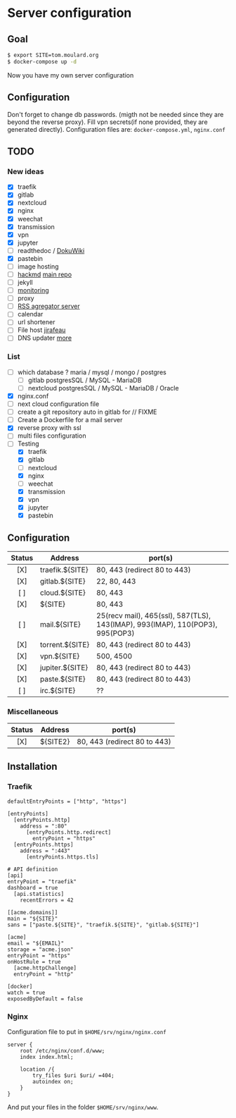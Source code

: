 # Server configuration

## Goal
```bash
$ export SITE=tom.moulard.org
$ docker-compose up -d
```

Now you have my own server configuration

## Configuration
Don't forget to change db passwords. (migth not be needed since they are beyond
the reverse proxy).
Fill vpn secrets(if none provided, they are generated directly).
Configuration files are: `docker-compose.yml`, `nginx.conf`

## TODO
### New ideas
 - [X] traefik
 - [X] gitlab
 - [X] nextcloud
 - [X] nginx
 - [X] weechat
 - [X] transmission
 - [X] vpn
 - [X] jupyter
 - [ ] readthedoc / [DokuWiki](https://hub.docker.com/r/mprasil/dokuwiki)
 - [X] pastebin
 - [ ] image hosting
 - [ ] [hackmd](https://github.com/hackmdio/docker-hackmd) [main repo](https://github.com/hackmdio/codimd)
 - [ ] jekyll
 - [ ] [monitoring](https://www.brianchristner.io/how-to-monitor-traefik-reverse-proxy-with-prometheus/)
 - [ ] proxy
 - [ ] [RSS agregator server](https://www.freshrss.org/)
 - [ ] calendar
 - [ ] url shortener
 - [ ] File host [jirafeau](https://jirafeau.net/)
 - [ ] DNS updater
[more](https://github.com/Kickball/awesome-selfhosted)

### List
 - [ ] which database ? maria / mysql / mongo / postgres
    - [ ] gitlab postgresSQL / MySQL - MariaDB
    - [ ] nextcloud postgresSQL / MySQL - MariaDB / Oracle
 - [X] nginx.conf
 - [ ] next cloud configuration file
 - [ ] create a git repository auto in gitlab for // FIXME
 - [ ] Create a Dockerfile for a mail server
 - [X] reverse proxy with ssl
 - [ ] multi files configuration
 - [ ] Testing
    - [X] traefik
    - [X] gitlab
    - [ ] nextcloud
    - [X] nginx
    - [ ] weechat
    - [X] transmission
    - [X] vpn
    - [X] jupyter
    - [X] pastebin

## Configuration
| Status | Address | port(s)|
|:--:|--|--|
| [X] | traefik.${SITE} | 80, 443 (redirect 80 to 443) |
| [X] | gitlab.${SITE} | 22, 80, 443 |
| [ ] | cloud.${SITE} | 80, 443 |
| [X] | ${SITE} | 80, 443 |
| [ ] | mail.${SITE} | 25(recv mail), 465(ssl), 587(TLS), 143(IMAP), 993(IMAP), 110(POP3), 995(POP3) |
| [X] | torrent.${SITE} | 80, 443 (redirect 80 to 443) |
| [X] | vpn.${SITE} | 500, 4500 |
| [X] | jupiter.${SITE} | 80, 443 (redirect 80 to 443) |
| [X] | paste.${SITE} | 80, 443 (redirect 80 to 443) |
| [ ] | irc.${SITE} | ?? |

### Miscellaneous
| Status | Address | port(s)|
|:--:|--|--|
| [X] | ${SITE2} | 80, 443 (redirect 80 to 443) |


## Installation
### Traefik
```
defaultEntryPoints = ["http", "https"]

[entryPoints]
  [entryPoints.http]
    address = ":80"
      [entryPoints.http.redirect]
        entryPoint = "https"
  [entryPoints.https]
    address = ":443"
      [entryPoints.https.tls]

# API definition
[api]
entryPoint = "traefik"
dashboard = true
  [api.statistics]
    recentErrors = 42

[[acme.domains]]
main = "${SITE}"
sans = ["paste.${SITE}", "traefik.${SITE}", "gitlab.${SITE}"]

[acme]
email = "${EMAIL}"
storage = "acme.json"
entryPoint = "https"
onHostRule = true
  [acme.httpChallenge]
  entryPoint = "http"

[docker]
watch = true
exposedByDefault = false
```
### Nginx
Configuration file to put in `$HOME/srv/nginx/nginx.conf`
```
server {
    root /etc/nginx/conf.d/www;
    index index.html;

    location /{
        try_files $uri $uri/ =404;
        autoindex on;
    }
}
```

And put your files in the folder `$HOME/srv/nginx/www`.